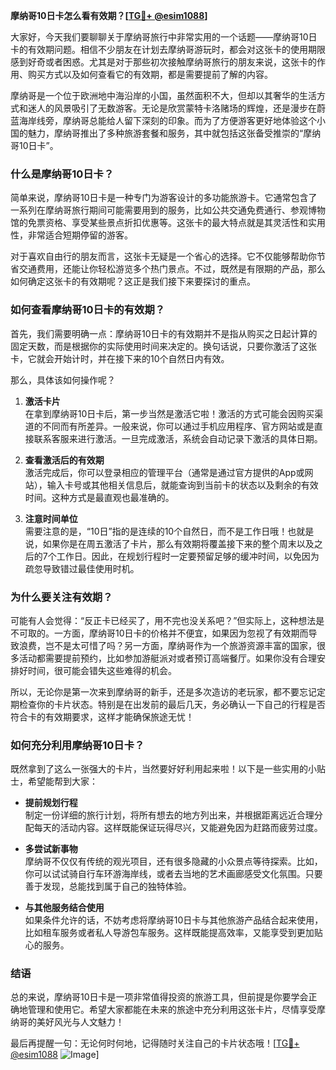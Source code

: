 **摩纳哥10日卡怎么看有效期？[[TG💪+ @esim1088](https://t.me/s/esim1088)]**

大家好，今天我们要聊聊关于摩纳哥旅行中非常实用的一个话题——摩纳哥10日卡的有效期问题。相信不少朋友在计划去摩纳哥游玩时，都会对这张卡的使用期限感到好奇或者困惑。尤其是对于那些初次接触摩纳哥旅行的朋友来说，这张卡的作用、购买方式以及如何查看它的有效期，都是需要提前了解的内容。

摩纳哥是一个位于欧洲地中海沿岸的小国，虽然面积不大，但却以其奢华的生活方式和迷人的风景吸引了无数游客。无论是欣赏蒙特卡洛赌场的辉煌，还是漫步在蔚蓝海岸线旁，摩纳哥总能给人留下深刻的印象。而为了方便游客更好地体验这个小国的魅力，摩纳哥推出了多种旅游套餐和服务，其中就包括这张备受推崇的“摩纳哥10日卡”。

### **什么是摩纳哥10日卡？**

简单来说，摩纳哥10日卡是一种专门为游客设计的多功能旅游卡。它通常包含了一系列在摩纳哥旅行期间可能需要用到的服务，比如公共交通免费通行、参观博物馆的免票资格、享受某些景点折扣优惠等。这张卡的最大特点就是其灵活性和实用性，非常适合短期停留的游客。

对于喜欢自由行的朋友而言，这张卡无疑是一个省心的选择。它不仅能够帮助你节省交通费用，还能让你轻松游览多个热门景点。不过，既然是有限期的产品，那么如何确定这张卡的有效期呢？这正是我们接下来要探讨的重点。

### **如何查看摩纳哥10日卡的有效期？**

首先，我们需要明确一点：摩纳哥10日卡的有效期并不是指从购买之日起计算的固定天数，而是根据你的实际使用时间来决定的。换句话说，只要你激活了这张卡，它就会开始计时，并在接下来的10个自然日内有效。

那么，具体该如何操作呢？

1. **激活卡片**  
   在拿到摩纳哥10日卡后，第一步当然是激活它啦！激活的方式可能会因购买渠道的不同而有所差异。一般来说，你可以通过手机应用程序、官方网站或是直接联系客服来进行激活。一旦完成激活，系统会自动记录下激活的具体日期。

2. **查看激活后的有效期**  
   激活完成后，你可以登录相应的管理平台（通常是通过官方提供的App或网站），输入卡号或其他相关信息后，就能查询到当前卡的状态以及剩余的有效时间。这种方式是最直观也最准确的。

3. **注意时间单位**  
   需要注意的是，“10日”指的是连续的10个自然日，而不是工作日哦！也就是说，如果你是在周五激活了卡片，那么有效期将覆盖接下来的整个周末以及之后的7个工作日。因此，在规划行程时一定要预留足够的缓冲时间，以免因为疏忽导致错过最佳使用时机。

### **为什么要关注有效期？**

可能有人会觉得：“反正卡已经买了，用不完也没关系吧？”但实际上，这种想法是不可取的。一方面，摩纳哥10日卡的价格并不便宜，如果因为忽视了有效期而导致浪费，岂不是太可惜了吗？另一方面，摩纳哥作为一个旅游资源丰富的国家，很多活动都需要提前预约，比如参加游艇派对或者预订高端餐厅。如果你没有合理安排好时间，很可能会错失这些难得的机会。

所以，无论你是第一次来到摩纳哥的新手，还是多次造访的老玩家，都不要忘记定期检查你的卡片状态。特别是在出发前的最后几天，务必确认一下自己的行程是否符合卡的有效期要求，这样才能确保旅途无忧！

### **如何充分利用摩纳哥10日卡？**

既然拿到了这么一张强大的卡片，当然要好好利用起来啦！以下是一些实用的小贴士，希望能帮到大家：

- **提前规划行程**  
  制定一份详细的旅行计划，将所有想去的地方列出来，并根据距离远近合理分配每天的活动内容。这样既能保证玩得尽兴，又能避免因为赶路而疲劳过度。

- **多尝试新事物**  
  摩纳哥不仅仅有传统的观光项目，还有很多隐藏的小众景点等待探索。比如，你可以试试骑自行车环游海岸线，或者去当地的艺术画廊感受文化氛围。只要善于发现，总能找到属于自己的独特体验。

- **与其他服务结合使用**  
  如果条件允许的话，不妨考虑将摩纳哥10日卡与其他旅游产品结合起来使用，比如租车服务或者私人导游包车服务。这样既能提高效率，又能享受到更加贴心的服务。

### **结语**

总的来说，摩纳哥10日卡是一项非常值得投资的旅游工具，但前提是你要学会正确地管理和使用它。希望大家都能在未来的旅途中充分利用这张卡片，尽情享受摩纳哥的美好风光与人文魅力！

最后再提醒一句：无论何时何地，记得随时关注自己的卡片状态哦！[[TG💪+ @esim1088](https://t.me/s/esim1088) ![Image](https://i.postimg.cc/4NQfJmqS/Snipaste-2025-05-13-00-14-12.png)]